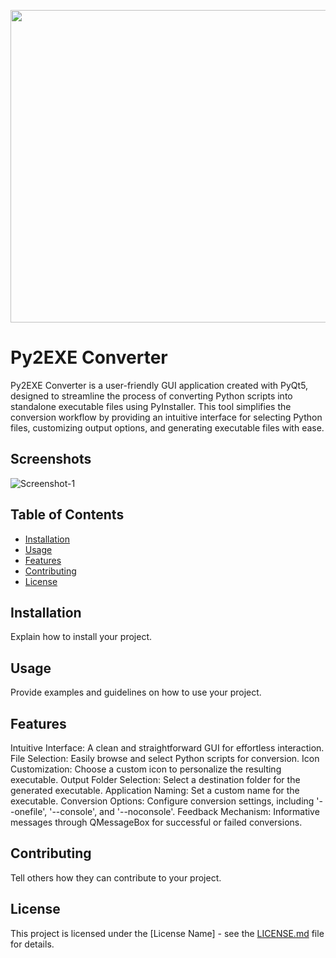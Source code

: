 <p align="center">
  <img width="660" height="500" src="https://i.ibb.co/zFnqymM/py-icon-7.png">
</p>

# Py2EXE Converter

Py2EXE Converter is a user-friendly GUI application created with PyQt5, designed to streamline the process of converting Python scripts into standalone executable files using PyInstaller. This tool simplifies the conversion workflow by providing an intuitive interface for selecting Python files, customizing output options, and generating executable files with ease.

## Screenshots 

<img src="INSERT.SCREENSHOT.IMAGE.URL.HERE.png" alt="Screenshot-1" border="0"> 

## Table of Contents 

- [Installation](#installation) 
- [Usage](#usage) 
- [Features](#features) 
- [Contributing](#contributing) 
- [License](#license) 

## Installation 

Explain how to install your project. 

## Usage 

Provide examples and guidelines on how to use your project. 

## Features 

Intuitive Interface: A clean and straightforward GUI for effortless interaction.
File Selection: Easily browse and select Python scripts for conversion.
Icon Customization: Choose a custom icon to personalize the resulting executable.
Output Folder Selection: Select a destination folder for the generated executable.
Application Naming: Set a custom name for the executable.
Conversion Options: Configure conversion settings, including '--onefile', '--console', and '--noconsole'.
Feedback Mechanism: Informative messages through QMessageBox for successful or failed conversions.

## Contributing 

Tell others how they can contribute to your project. 

## License 

This project is licensed under the [License Name] - see the [LICENSE.md](LICENSE.md) file for details. 